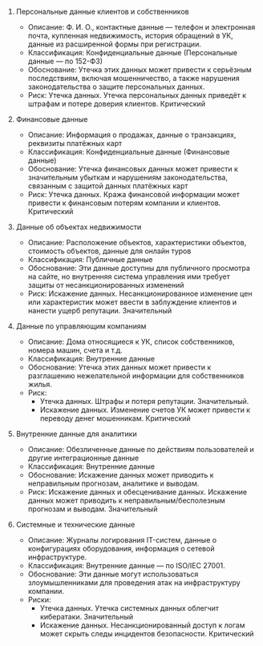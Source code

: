 1. Персональные данные клиентов и собственников
    - Описание: Ф. И. О., контактные данные — телефон и электронная почта, купленная недвижимость, история обращений в УК, данные из расширенной формы при регистрации.
    - Классификация: Конфиденциальные данные (Персональные данные — по 152-ФЗ)
    - Обоснование: Утечка этих данных может привести к серьёзным последствиям, включая мошенничество, а также нарушения законодательства о защите персональных данных.
    - Риск: Утечка данных. Утечка персональных данных приведёт к штрафам и потере доверия клиентов. Критический

2. Финансовые данные
    - Описание: Информация о продажах, данные о транзакциях, реквизиты платёжных карт
    - Классификация: Конфиденциальные данные (Финансовые данные)
    - Обоснование: Утечка финансовых данных может привести к значительным убыткам и нарушениям законодательства, связанным с защитой данных платёжных карт
    - Риск: Утечка данных. Кража финансовой информации может привести к финансовым потерям компании и клиентов. Критический

3. Данные об объектах недвижимости
    - Описание: Расположение объектов, характеристики объектов, стоимость объектов, данные для онлайн туров
    - Классификация: Публичные данные
    - Обоснование: Эти данные доступны для публичного просмотра на сайте, но внутренняя система управления ими требует защиты от несанкционированных изменений
    - Риск: Искажение данных. Несанкционированное изменение цен или характеристик может ввести в заблуждение клиентов и нанести ущерб репутации. Значительный

4. Данные по управляющим компаниям
    - Описание: Дома относящиеся к УК, список собственников, номера машин, счета и т.д.
    - Классификация: Внутренние данные
    - Обоснование: Утечка этих данных может привести к разглашению нежелательной информации для собственников жилья.
    - Риск: 
        - Утечка данных. Штрафы и потеря репутации. Значительный.
        - Искажение данных. Изменение счетов УК может привести к переводу денег мошенникам. Критический

5. Внутренние данные для аналитики
    - Описание: Обезличенные данные по действиям пользователей и другие интеграционные данные 
    - Классификация: Внутренние данные
    - Обоснование: Искажение данных может приводить к неправильным прогнозам, аналитике и выводам.
    - Риск: Искажение данных и обесценивание данных. Искажение данных может приводить к неправильным/бесполезным прогнозам и выводам. Значительный

6. Системные и технические данные
    - Описание: Журналы логирования IT-систем, данные о конфигурациях оборудования, информация о сетевой инфраструктуре.
    - Классификация: Внутренние данные — по ISO/IEC 27001.
    - Обоснование: Эти данные могут использоваться злоумышленниками для проведения атак на инфраструктуру компании.
    - Риски:
        - Утечка данных. Утечка системных данных облегчит кибератаки. Значительный
        - Искажение данных. Несанкционированный доступ к логам может скрыть следы инцидентов безопасности. Критический